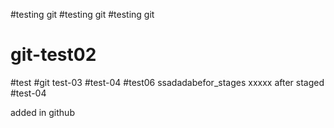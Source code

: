 #testing git
#testing git
#testing git
# git-test02
 #test
#git test-03
 #test-04
#test06
ssadadabefor_stages
xxxxx
after staged
 #test-04
 
 
 
 
 
added in github
